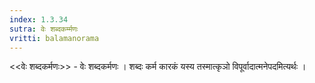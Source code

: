 ```yaml
---
index: 1.3.34
sutra: वेः शब्दकर्म्मणः
vritti: balamanorama
---
```


<<वेः शब्दकर्मणः>> - वेः शब्दकर्मणः । शब्दः कर्म कारकं यस्य तस्मात्कृञो विपूर्वादात्मनेपदमित्यर्थः ।